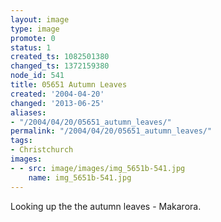 ```yaml
---
layout: image
type: image
promote: 0
status: 1
created_ts: 1082501380
changed_ts: 1372159380
node_id: 541
title: 05651 Autumn Leaves
created: '2004-04-20'
changed: '2013-06-25'
aliases:
- "/2004/04/20/05651_autumn_leaves/"
permalink: "/2004/04/20/05651_autumn_leaves/"
tags:
- Christchurch
images:
- - src: image/images/img_5651b-541.jpg
    name: img_5651b-541.jpg
---
```

Looking up the the autumn leaves - Makarora.
